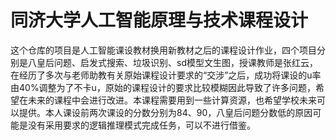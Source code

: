 # 同济大学人工智能原理与技术课程设计
这个仓库的项目是人工智能课设教材换用新教材之后的课程设计作业，四个项目分别是八皇后问题、启发式搜索、垃圾识别、sd模型文生图，授课教师是张红云，在经历了多次与老师助教有关原始课程设计要求的“交涉”之后，成功将课设的u率由40%调整为了不卡u，原始的课程设计的要求比较模糊因此导致了许多问题，希望在未来的课程中会进行改进。本课程需要用到一些计算资源，也希望学校未来可以提供。本人课设前两次课设的分数分别为84、90，八皇后问题分数低的原因可能是没有采用要求的逻辑推理模式完成任务，可以不进行借鉴。
